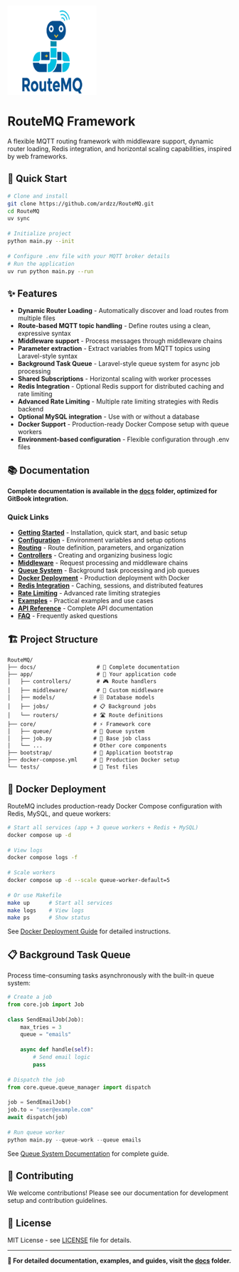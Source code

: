 <img alt="logo.png" height="200" src="logo.png" width="200"/>

# RouteMQ Framework

A flexible MQTT routing framework with middleware support, dynamic router loading, Redis integration, and horizontal scaling capabilities, inspired by web frameworks.

## 🚀 Quick Start

```bash
# Clone and install
git clone https://github.com/ardzz/RouteMQ.git
cd RouteMQ
uv sync

# Initialize project
python main.py --init

# Configure .env file with your MQTT broker details
# Run the application
uv run python main.py --run
```

## ✨ Features

- **Dynamic Router Loading** - Automatically discover and load routes from multiple files
- **Route-based MQTT topic handling** - Define routes using a clean, expressive syntax
- **Middleware support** - Process messages through middleware chains
- **Parameter extraction** - Extract variables from MQTT topics using Laravel-style syntax
- **Background Task Queue** - Laravel-style queue system for async job processing
- **Shared Subscriptions** - Horizontal scaling with worker processes
- **Redis Integration** - Optional Redis support for distributed caching and rate limiting
- **Advanced Rate Limiting** - Multiple rate limiting strategies with Redis backend
- **Optional MySQL integration** - Use with or without a database
- **Docker Support** - Production-ready Docker Compose setup with queue workers
- **Environment-based configuration** - Flexible configuration through .env files

## 📚 Documentation

**Complete documentation is available in the [docs](./docs) folder, optimized for GitBook integration.**

### Quick Links

- **[Getting Started](./docs/getting-started/README.md)** - Installation, quick start, and basic setup
- **[Configuration](./docs/configuration/README.md)** - Environment variables and setup options
- **[Routing](./docs/routing/README.md)** - Route definition, parameters, and organization
- **[Controllers](./docs/controllers/README.md)** - Creating and organizing business logic
- **[Middleware](./docs/middleware/README.md)** - Request processing and middleware chains
- **[Queue System](./docs/queue-system.md)** - Background task processing and job queues
- **[Docker Deployment](./docs/docker-deployment.md)** - Production deployment with Docker
- **[Redis Integration](./docs/redis/README.md)** - Caching, sessions, and distributed features
- **[Rate Limiting](./docs/rate-limiting/README.md)** - Advanced rate limiting strategies
- **[Examples](./docs/examples/README.md)** - Practical examples and use cases
- **[API Reference](./docs/api-reference/README.md)** - Complete API documentation
- **[FAQ](./docs/faq.md)** - Frequently asked questions

## 🏗️ Project Structure

```
RouteMQ/
├── docs/                   # 📖 Complete documentation
├── app/                    # 🚀 Your application code
│   ├── controllers/        # 🎮 Route handlers
│   ├── middleware/         # 🔧 Custom middleware
│   ├── models/            # 🗄️ Database models
│   ├── jobs/              # 📋 Background jobs
│   └── routers/           # 🛣️ Route definitions
├── core/                  # ⚡ Framework core
│   ├── queue/             # 🔄 Queue system
│   ├── job.py             # 📝 Base job class
│   └── ...                # Other core components
├── bootstrap/             # 🌟 Application bootstrap
├── docker-compose.yml     # 🐳 Production Docker setup
└── tests/                 # 🧪 Test files
```

## 🐳 Docker Deployment

RouteMQ includes production-ready Docker Compose configuration with Redis, MySQL, and queue workers:

```bash
# Start all services (app + 3 queue workers + Redis + MySQL)
docker compose up -d

# View logs
docker compose logs -f

# Scale workers
docker compose up -d --scale queue-worker-default=5

# Or use Makefile
make up      # Start all services
make logs    # View logs
make ps      # Show status
```

See [Docker Deployment Guide](./docs/docker-deployment.md) for detailed instructions.

## 📋 Background Task Queue

Process time-consuming tasks asynchronously with the built-in queue system:

```python
# Create a job
from core.job import Job

class SendEmailJob(Job):
    max_tries = 3
    queue = "emails"

    async def handle(self):
        # Send email logic
        pass

# Dispatch the job
from core.queue.queue_manager import dispatch

job = SendEmailJob()
job.to = "user@example.com"
await dispatch(job)

# Run queue worker
python main.py --queue-work --queue emails
```

See [Queue System Documentation](./docs/queue-system.md) for complete guide.

## 🤝 Contributing

We welcome contributions! Please see our documentation for development setup and contribution guidelines.

## 📄 License

MIT License - see [LICENSE](LICENSE) file for details.

---

**📖 For detailed documentation, examples, and guides, visit the [docs](./docs) folder.**
